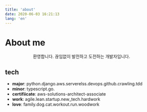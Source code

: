 ```yaml
---
title: 'about'
date: 2020-06-03 16:21:13
lang: 'en'
---
```


# About me

<div align="center">

환영합니다. 끊임없이 발전하고 도전하는 개발자입니다.

</div>

## tech

- **major**: python.django.aws.serverelss.devops.github.crawling.tdd
- **minor**: typescript.go.
- **certifiicate**: aws-solutions-architect-associate
- **work**: agile.lean.startup.new_tech.hardwork
- **love**: family.dog.cat.workout.run.woodwork
